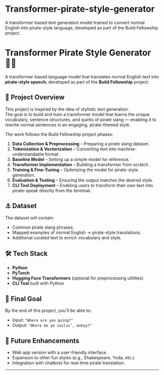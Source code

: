 # Transformer-pirate-style-generator
A transformer-based text generation model trained to convert normal English into pirate-style language, developed as part of the Build Fellowship project.

# Transformer Pirate Style Generator 🏴‍☠️

A transformer-based language model that translates normal English text into **pirate-style speech**, developed as part of the **Build Fellowship** project.

## 📜 Project Overview
This project is inspired by the idea of stylistic text generation.  
The goal is to build and train a transformer model that learns the unique vocabulary, sentence structures, and quirks of pirate slang — enabling it to rewrite normal sentences in an engaging, pirate-themed style.

The work follows the Build Fellowship project phases:
1. **Data Collection & Preprocessing** – Preparing a pirate slang dataset.
2. **Tokenization & Vectorization** – Converting text into machine-understandable format.
3. **Baseline Model** – Setting up a simple model for reference.
4. **Transformer Implementation** – Building a transformer from scratch.
5. **Training & Fine-Tuning** – Optimizing the model for pirate-style generation.
6. **Evaluation & Testing** – Ensuring the output matches the desired style.
7. **CLI Tool Deployment** – Enabling users to transform their own text into pirate-speak directly from the terminal.

## ⚓ Dataset
The dataset will contain:
- Common pirate slang phrases.
- Mapped examples of normal English → pirate-style translations.
- Additional curated text to enrich vocabulary and style.

## 🛠️ Tech Stack
- **Python**
- **PyTorch**
- **Hugging Face Transformers** (optional for preprocessing utilities)
- **CLI Tool** built with Python

## 🎯 Final Goal
By the end of this project, you'll be able to:
- Input: `"Where are you going?"`
- Output: `"Where be ye sailin’, matey?"`

## 📌 Future Enhancements
- Web app version with a user-friendly interface.
- Expansion to other fun styles (e.g., Shakespeare, Yoda, etc.).
- Integration with chatbots for real-time pirate translation.

---
